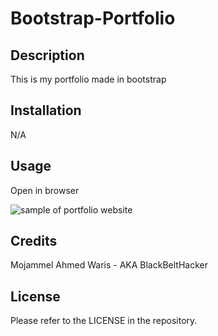 # Bootstrap-Portfolio

## Description
This is my portfolio made in bootstrap
## Installation
N/A

## Usage
Open in browser

![sample of portfolio website](./assets/images/Bootstrap-Portfolio.png)


## Credits
Mojammel Ahmed Waris - AKA BlackBeltHacker

## License
Please refer to the LICENSE in the repository.